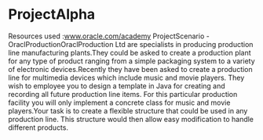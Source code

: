 # ProjectAlpha
Resources used :www.oracle.com/academy
ProjectScenario -OraclProductionOraclProduction Ltd are specialists in producing production line manufacturing plants.They could be asked to create a production plant for any type of product ranging from a simple packaging system to a variety of electronic devices.Recently they have been asked to create a production line for multimedia devices which include music and movie players.  They wish to employee you to design a template in Java for creating and recording all future production line items.  For this particular production facility you will only implement a concrete class for music and movie players.Your task is to create a flexible structure that could be used in any production line.  This structure would then allow easy modification to handle different products.
